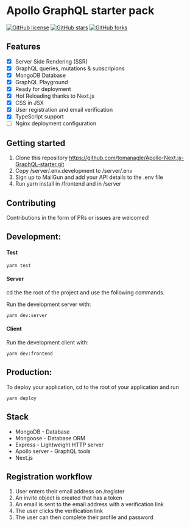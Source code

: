 # Apollo GraphQL starter pack

[![GitHub license](https://img.shields.io/github/license/tomanagle/Apollo-Next.js-GraphQL-starter.svg)](https://github.com/tomanagle/Apollo-Next.js-GraphQL-starter/blob/master/LICENSE)
[![GitHub stars](https://img.shields.io/github/stars/tomanagle/Apollo-Next.js-GraphQL-starter.svg)](https://github.com/tomanagle/Apollo-Next.js-GraphQL-starter/stargazers)
[![GitHub forks](https://img.shields.io/github/forks/tomanagle/Apollo-Next.js-GraphQL-starter.svg)](https://github.com/tomanagle/Apollo-Next.js-GraphQL-starter/network)

## Features

- [x] Server Side Rendering (SSR)
- [x] GraphQL queries, mutations & subscripions
- [x] MongoDB Database
- [x] GraphQL Playground
- [x] Ready for deployment
- [x] Hot Reloading thanks to Next.js
- [x] CSS in JSX
- [x] User registration and email verification
- [x] TypeScript support
- [ ] Nginx deployment configuration

## Getting started

1. Clone this repository https://github.com/tomanagle/Apollo-Next.js-GraphQL-starter.git
2. Copy /server/.env.development to /server/.env
3. Sign up to MailGun and add your API details to the .env file
4. Run yarn install in /frontend and in /server

## Contributing

Contributions in the form of PRs or issues are welcomed!

## Development:

#### Test

`yarn test`

#### Server

cd the the root of the project and use the following commands.

Run the development server with:

`yarn dev:server`

#### Client

Run the development client with:

`yarn dev:frontend`

## Production:

To deploy your application, cd to the root of your application and run

`yarn deploy`

## Stack

- MongoDB - Database
- Mongoose - Database ORM
- Express - Lightweight HTTP server
- Apollo server - GraphQL tools
- Next.js

## Registration workflow

1. User enters their email address on /register
2. An invite object is created that has a token
3. An email is sent to the email address with a verification link
4. The user clicks the verification link
5. The user can then complete their profile and password
